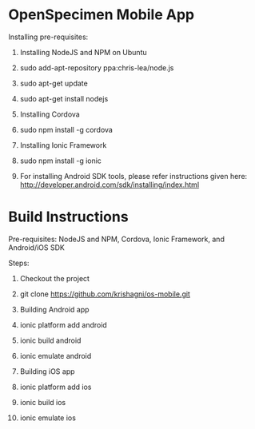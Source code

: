 OpenSpecimen Mobile App
=======================

Installing pre-requisites:

 1. Installing NodeJS and NPM on Ubuntu
  1. sudo add-apt-repository ppa:chris-lea/node.js
  2. sudo apt-get update
  3. sudo apt-get install nodejs
   
 2. Installing Cordova
  1. sudo npm install -g cordova
   
 3. Installing Ionic Framework
  1. sudo npm install -g ionic

 4. For installing Android SDK tools, please refer instructions given here: http://developer.android.com/sdk/installing/index.html
  

Build Instructions
==================

Pre-requisites: NodeJS and NPM, Cordova, Ionic Framework, and Android/iOS SDK

Steps:

 1. Checkout the project
  1. git clone https://github.com/krishagni/os-mobile.git
   
 2. Building Android app
  1. ionic platform add android
  2. ionic build android
  3. ionic emulate android

 3. Building iOS app
  1. ionic platform add ios
  2. ionic build ios
  3. ionic emulate ios
